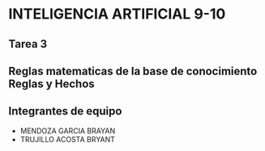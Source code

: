 <h1>INTELIGENCIA ARTIFICIAL 9-10</h1>

## Tarea 3
## Reglas matematicas de la base de conocimiento Reglas y Hechos

<h2>Integrantes de equipo</h2>
<ul>
<li>MENDOZA GARCIA BRAYAN</li>
<li>TRUJILLO ACOSTA BRYANT </li>
</ul>
